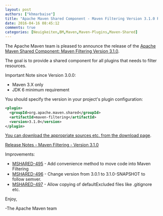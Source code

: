 ```yaml
---
layout: post
authors: ["khmarbaise"]
title: "Apache Maven Shared Component - Maven Filtering Version 3.1.0 Released"
date: 2016-04-16 08:45:12
comments: true
categories: [Neuigkeiten,BM,Maven,Maven-Plugins,Maven-Shared]
---
```

The Apache Maven team is pleased to announce the release of the 
[Apache Maven Shared Component: Maven Filtering Version 3.1.0](https://maven.apache.org/shared/maven-filtering/).

The goal is to provide a shared component for all plugins that needs to filter
resources.

Important Note since Version 3.0.0:

 * Maven 3.X only
 * JDK 6 minimum requirement

You should specify the version in your project's plugin configuration:

```xml
<plugin>
  <groupId>org.apache.maven.shared</groupId>
  <artifactId>maven-filtering</artifactId>
  <version>3.1.0</version>
</plugin>
```

[You can download the appropriate sources etc. from the download page](https://maven.apache.org/shared/maven-filtering/download.cgi).


<!-- more -->

[Release Notes - Maven Filtering - Version 3.1.0](https://issues.apache.org/jira/secure/ReleaseNote.jspa?projectId=12317922&version=12334170)


Improvements:

 * [MSHARED-495](https://issues.apache.org/jira/browse/MSHARED-495) -  Add convenience method to move code into Maven Filtering
 * [MSHARED-496](https://issues.apache.org/jira/browse/MSHARED-496) -  Change version from 3.0.1 to 3.1.0-SNAPSHOT to follow semver.
 * [MSHARED-497](https://issues.apache.org/jira/browse/MSHARED-497) -  Allow copying of defaultExcluded files like .gitignore etc. 

Enjoy,

-The Apache Maven team
